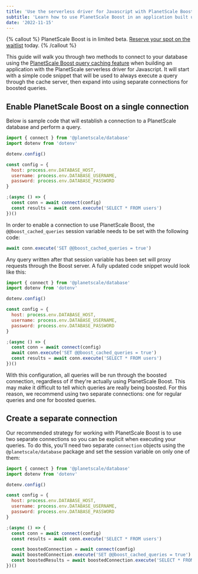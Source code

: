 ```yaml
---
title: 'Use the serverless driver for Javascript with PlanetScale Boost'
subtitle: 'Learn how to use PlanetScale Boost in an application built using the Serverless Driver for Javascript.'
date: '2022-11-15'
---
```


{% callout %}
PlanetScale Boost is in limited beta. [Reserve your spot on the waitlist](/features/boost) today.
{% /callout %}

This guide will walk you through two methods to connect to your database using the [PlanetScale Boost query caching feature](/docs/concepts/query-caching-with-planetscale-boost) when building an application with the PlanetScale serverless driver for Javascript. It will start with a simple code snippet that will be used to always execute a query through the cache server, then expand into using separate connections for boosted queries.

## Enable PlanetScale Boost on a single connection

Below is sample code that will establish a connection to a PlanetScale database and perform a query.

```js
import { connect } from '@planetscale/database'
import dotenv from 'dotenv'

dotenv.config()

const config = {
  host: process.env.DATABASE_HOST,
  username: process.env.DATABASE_USERNAME,
  password: process.env.DATABASE_PASSWORD
}

;(async () => {
  const conn = await connect(config)
  const results = await conn.execute('SELECT * FROM users')
})()
```

In order to enable a connection to use PlanetScale Boost, the `@@boost_cached_queries` session variable needs to be set with the following code:

```js
await conn.execute('SET @@boost_cached_queries = true')
```

Any query written after that session variable has been set will proxy requests through the Boost server. A fully updated code snippet would look like this:

```js
import { connect } from '@planetscale/database'
import dotenv from 'dotenv'

dotenv.config()

const config = {
  host: process.env.DATABASE_HOST,
  username: process.env.DATABASE_USERNAME,
  password: process.env.DATABASE_PASSWORD
}

;(async () => {
  const conn = await connect(config)
  await conn.execute('SET @@boost_cached_queries = true')
  const results = await conn.execute('SELECT * FROM users')
})()
```

With this configuration, all queries will be run through the boosted connection, regardless of if they're actually using PlanetScale Boost. This may make it difficult to tell which queries are really being boosted. For this reason, we recommend using two separate connections: one for regular queries and one for boosted queries.

## Create a separate connection

Our recommended strategy for working with PlanetScale Boost is to use two separate connections so you can be explicit when executing your queries. To do this, you'll need two separate `connection` objects using the `@planetscale/database` package and set the session variable on only one of them:

```js
import { connect } from '@planetscale/database'
import dotenv from 'dotenv'

dotenv.config()

const config = {
  host: process.env.DATABASE_HOST,
  username: process.env.DATABASE_USERNAME,
  password: process.env.DATABASE_PASSWORD
}

;(async () => {
  const conn = await connect(config)
  const results = await conn.execute('SELECT * FROM users')

  const boostedConnection = await connect(config)
  await boostedConnection.execute('SET @@boost_cached_queries = true')
  const boostedResults = await boostedConnection.execute('SELECT * FROM users')
})()
```
